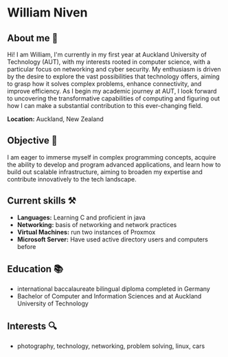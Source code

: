 # William Niven

## About me 👋
Hi! I am William, I'm currently in my first year at Auckland University of Technology (AUT), with my interests rooted in computer science, with a particular focus on networking and cyber security. My enthusiasm is driven by the desire to explore the vast possibilities that technology offers, aiming to grasp how it solves complex problems, enhance connectivity, and improve efficiency. As I begin my academic journey at AUT, I look forward to uncovering the transformative capabilities of computing and figuring out how I can make a substantial contribution to this ever-changing field.

**Location:** Auckland, New Zealand

## Objective 🎯
I am eager to immerse myself in complex programming concepts, acquire the ability to develop and program advanced applications, and learn how to build out scalable infrastructure, aiming to broaden my expertise and contribute innovatively to the tech landscape.

## Current skills ⚒️
- **Languages:** Learning C and proficient in java
- **Networking:** basis of networking and network practices
- **Virtual Machines:** run two instances of Proxmox 
- **Microsoft Server:** Have used active directory users and computers before

## Education 📚
- international baccalaureate bilingual diploma completed in Germany
- Bachelor of Computer and Information Sciences and at Auckland University of Technology

## Interests 🔍
- photography, technology, networking, problem solving, linux, cars
